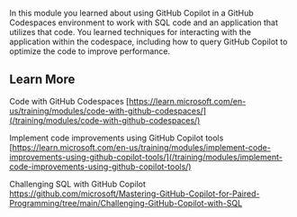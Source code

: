 In this module you learned about using GitHub Copilot in a GitHub Codespaces environment to work with SQL code and an application that utilizes that code. You learned techniques for interacting with the application within the codespace, including how to query GitHub Copilot to optimize the code to improve performance. 

## Learn More

Code with GitHub Codespaces [https://learn.microsoft.com/en-us/training/modules/code-with-github-codespaces/](/training/modules/code-with-github-codespaces/)

Implement code improvements using GitHub Copilot tools [https://learn.microsoft.com/en-us/training/modules/implement-code-improvements-using-github-copilot-tools/](/training/modules/implement-code-improvements-using-github-copilot-tools/) 

Challenging SQL with GitHub Copilot  <https://github.com/microsoft/Mastering-GitHub-Copilot-for-Paired-Programming/tree/main/Challenging-GitHub-Copilot-with-SQL>